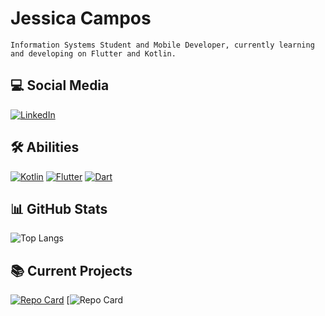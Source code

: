 # Jessica Campos
    Information Systems Student and Mobile Developer, currently learning and developing on Flutter and Kotlin.
## 💻 Social Media
[![LinkedIn](https://img.shields.io/badge/LinkedIn-000?style=for-the-badge&logo=linkedin&logoColor=b4aff1)](https://www.linkedin.com/in/jessicacamposs/)

## 🛠 Abilities
[![Kotlin](https://img.shields.io/badge/Kotlin-000?style=for-the-badge&logo=Kotlin&logoColor=b4aff1)](https://kotlinlang.org/)
[![Flutter](https://img.shields.io/badge/Flutter-000?style=for-the-badge&logo=Flutter&logoColor=b4aff1)](https://flutter.dev/multi-platform)
[![Dart](https://img.shields.io/badge/Dart-000?style=for-the-badge&logo=Dart&logoColor=b4aff1)](https://dart.dev/)

## 📊 GitHub Stats
![Top Langs](https://github-readme-stats-git-masterrstaa-rickstaa.vercel.app/api/top-langs/?username=jessicacamposs&layout=compact&bg_color=000&border_color=30A3DC&title_color=b4aff1&text_color=FFF)

## 📚 Current Projects
[![Repo Card](https://github-readme-stats.vercel.app/api/pin/?username=jessicacamposs&repo=Quiz_Project&bg_color=000&border_color=30A3DC&show_icons=true&icon_color=b4aff1&title_color=b4aff1&text_color=FFF)](https://github.com/jessicacamposs/Quiz_Project)
[![Repo Card](hhttps://github.com/jessicacamposs/OOP-Dio-Dart-Anotacoes.git)
